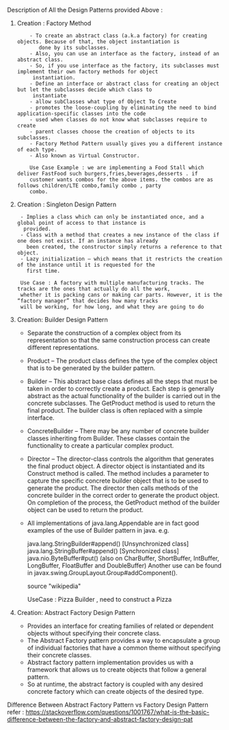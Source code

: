 Description of All the Design Patterns provided Above :

1. Creation : Factory Method

           - To create an abstract class (a.k.a factory) for creating objects. Because of that, the object instantiation is
              done by its subclasses.
           - Also, you can use an interface as the factory, instead of an abstract class.
           - So, if you use interface as the factory, its subclasses must implement their own factory methods for object
            instantiation.
           - Define an interface or abstract class for creating an object but let the subclasses decide which class to
            instantiate
           - allow subClasses what type of Object To Create
           - promotes the loose-coupling by eliminating the need to bind application-specific classes into the code
           - used when classes do not know what subclasses require to create
           - parent classes choose the creation of objects to its subclasses.
           - Factory Method Pattern usually gives you a different instance of each type.
           - Also known as Virtual Constructor.

           Use Case Example : we are implementing a Food Stall which deliver FastFood such burgers,fries,beverages,desserts . if
           customer wants combos for the above items. the combos are as follows children/LTE combo,family combo , party
           combo.

2. Creation : Singleton Design Pattern

        - Implies a class which can only be instantiated once, and a global point of access to that instance is
         provided.
        - Class with a method that creates a new instance of the class if one does not exist. If an instance has already
          been created, the constructor simply returns a reference to that object.
        - Lazy initialization – which means that it restricts the creation of the instance until it is requested for the
          first time.

        Use Case : A factory with multiple manufacturing tracks. The tracks are the ones that actually do all the work,
        whether it is packing cans or making car parts. However, it is the “factory manager” that decides how many tracks
        will be working, for how long, and what they are going to do

3. Creation: Builder Design Pattern


    - Separate the construction of a complex object from its representation so that the same construction process can
      create different representations.

    - Product – The product class defines the type of the complex object that is to be generated by the builder
      pattern.

    - Builder – This abstract base class defines all the steps that must be taken in order to correctly create a
      product. Each step is generally abstract as the actual functionality of the builder is carried out in the
      concrete
      subclasses. The GetProduct method is used to return the final product. The builder class is often replaced
      with a
      simple interface.

    - ConcreteBuilder – There may be any number of concrete builder classes inheriting from Builder. These classes
      contain the functionality to create a particular complex product.

    - Director – The director-class controls the algorithm that generates the final product object. A director
      object is
      instantiated and its Construct method is called. The method includes a parameter to capture the specific
      concrete
      builder object that is to be used to generate the product. The director then calls methods of the concrete
      builder
      in the correct order to generate the product object. On completion of the process, the GetProduct method of
      the
      builder object can be used to return the product.

    - All implementations of java.lang.Appendable are in fact good examples of the use of Builder pattern in java.
      e.g.

      java.lang.StringBuilder#append() [Unsynchronized class]
      java.lang.StringBuffer#append() [Synchronized class]
      java.nio.ByteBuffer#put() (also on CharBuffer, ShortBuffer, IntBuffer, LongBuffer, FloatBuffer and
      DoubleBuffer)
      Another use can be found in javax.swing.GroupLayout.Group#addComponent().

      source "wikipedia"

      UseCase : Pizza Builder , need to construct a Pizza



4. Creation: Abstract Factory Design Pattern


    - Provides an interface for creating families of related or dependent objects without specifying their concrete
      class.
    - The Abstract Factory pattern provides a way to encapsulate a group of individual factories that have a common
      theme without specifying their concrete classes.
    - Abstract factory pattern implementation provides us with a framework that allows us to create objects that follow a  general pattern.
    - So at runtime, the abstract factory is coupled with any desired concrete factory which can create objects of the desired type.

Difference Between Abstract Factory Pattern vs Factory Design Pattern  
refer : https://stackoverflow.com/questions/1001767/what-is-the-basic-difference-between-the-factory-and-abstract-factory-design-pat
